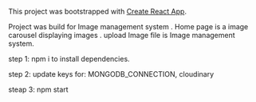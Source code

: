 This project was bootstrapped with [Create React App](https://github.com/facebook/create-react-app).

Project was build for Image management system .
Home page is a image carousel displaying images .
upload Image file is Image management system.

step 1: npm i to install dependencies.

step 2: update keys for: MONGODB_CONNECTION, cloudinary

steap 3: npm start 


